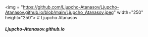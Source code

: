 <img = "https://github.com/Ljupcho-Atanasov/Ljupcho-Atanasov.github.io/blob/main/Ljupcho_Atanasov.jpeg" width="250" height="250"> # Ljupcho Atanasov
##### Ljupcho-Atanasov.github.io

